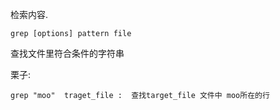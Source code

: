 检索内容.

```
grep [options] pattern file
```

查找文件里符合条件的字符串

栗子:

```shell
grep "moo"  traget_file :  查找target_file 文件中 moo所在的行
```





